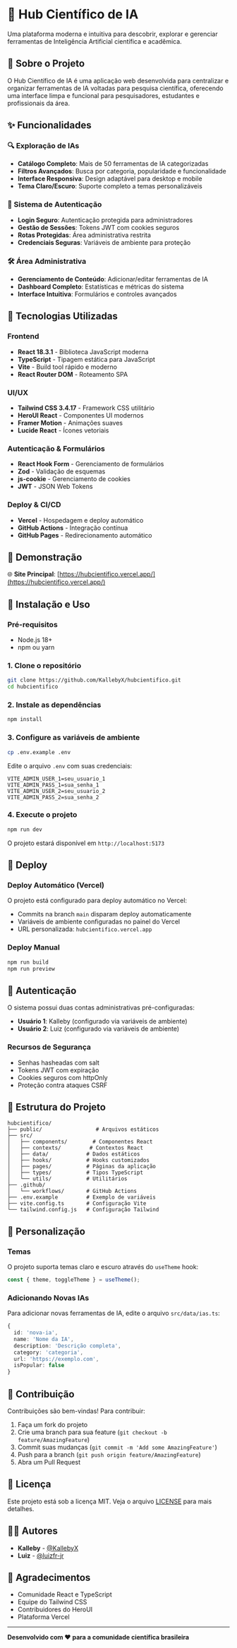 # 🤖 Hub Científico de IA

Uma plataforma moderna e intuitiva para descobrir, explorar e gerenciar ferramentas de Inteligência Artificial científica e acadêmica.

## 🌟 Sobre o Projeto

O Hub Científico de IA é uma aplicação web desenvolvida para centralizar e organizar ferramentas de IA voltadas para pesquisa científica, oferecendo uma interface limpa e funcional para pesquisadores, estudantes e profissionais da área.

## ✨ Funcionalidades

### 🔍 Exploração de IAs
- **Catálogo Completo**: Mais de 50 ferramentas de IA categorizadas
- **Filtros Avançados**: Busca por categoria, popularidade e funcionalidade
- **Interface Responsiva**: Design adaptável para desktop e mobile
- **Tema Claro/Escuro**: Suporte completo a temas personalizáveis

### 🔐 Sistema de Autenticação
- **Login Seguro**: Autenticação protegida para administradores
- **Gestão de Sessões**: Tokens JWT com cookies seguros
- **Rotas Protegidas**: Área administrativa restrita
- **Credenciais Seguras**: Variáveis de ambiente para proteção

### 🛠️ Área Administrativa
- **Gerenciamento de Conteúdo**: Adicionar/editar ferramentas de IA
- **Dashboard Completo**: Estatísticas e métricas do sistema
- **Interface Intuitiva**: Formulários e controles avançados

## 🚀 Tecnologias Utilizadas

### Frontend
- **React 18.3.1** - Biblioteca JavaScript moderna
- **TypeScript** - Tipagem estática para JavaScript
- **Vite** - Build tool rápido e moderno
- **React Router DOM** - Roteamento SPA

### UI/UX
- **Tailwind CSS 3.4.17** - Framework CSS utilitário
- **HeroUI React** - Componentes UI modernos
- **Framer Motion** - Animações suaves
- **Lucide React** - Ícones vetoriais

### Autenticação & Formulários
- **React Hook Form** - Gerenciamento de formulários
- **Zod** - Validação de esquemas
- **js-cookie** - Gerenciamento de cookies
- **JWT** - JSON Web Tokens

### Deploy & CI/CD
- **Vercel** - Hospedagem e deploy automático
- **GitHub Actions** - Integração contínua
- **GitHub Pages** - Redirecionamento automático

## 📱 Demonstração

🌐 **Site Principal**: [https://hubcientifico.vercel.app/](https://hubcientifico.vercel.app/)

## 🔧 Instalação e Uso

### Pré-requisitos
- Node.js 18+ 
- npm ou yarn

### 1. Clone o repositório
```bash
git clone https://github.com/KallebyX/hubcientifico.git
cd hubcientifico
```

### 2. Instale as dependências
```bash
npm install
```

### 3. Configure as variáveis de ambiente
```bash
cp .env.example .env
```

Edite o arquivo `.env` com suas credenciais:
```env
VITE_ADMIN_USER_1=seu_usuario_1
VITE_ADMIN_PASS_1=sua_senha_1
VITE_ADMIN_USER_2=seu_usuario_2
VITE_ADMIN_PASS_2=sua_senha_2
```

### 4. Execute o projeto
```bash
npm run dev
```

O projeto estará disponível em `http://localhost:5173`

## 🚀 Deploy

### Deploy Automático (Vercel)
O projeto está configurado para deploy automático no Vercel:
- Commits na branch `main` disparam deploy automaticamente
- Variáveis de ambiente configuradas no painel do Vercel
- URL personalizada: `hubcientifico.vercel.app`

### Deploy Manual
```bash
npm run build
npm run preview
```

## 🔐 Autenticação

O sistema possui duas contas administrativas pré-configuradas:
- **Usuário 1**: Kalleby (configurado via variáveis de ambiente)
- **Usuário 2**: Luiz (configurado via variáveis de ambiente)

### Recursos de Segurança
- Senhas hasheadas com salt
- Tokens JWT com expiração
- Cookies seguros com httpOnly
- Proteção contra ataques CSRF

## 📁 Estrutura do Projeto

```
hubcientifico/
├── public/                 # Arquivos estáticos
├── src/
│   ├── components/        # Componentes React
│   ├── contexts/         # Contextos React
│   ├── data/            # Dados estáticos
│   ├── hooks/           # Hooks customizados
│   ├── pages/           # Páginas da aplicação
│   ├── types/           # Tipos TypeScript
│   └── utils/           # Utilitários
├── .github/
│   └── workflows/       # GitHub Actions
├── .env.example         # Exemplo de variáveis
├── vite.config.ts       # Configuração Vite
└── tailwind.config.js   # Configuração Tailwind
```

## 🎨 Personalização

### Temas
O projeto suporta temas claro e escuro através do `useTheme` hook:
```typescript
const { theme, toggleTheme } = useTheme();
```

### Adicionando Novas IAs
Para adicionar novas ferramentas de IA, edite o arquivo `src/data/ias.ts`:
```typescript
{
  id: 'nova-ia',
  name: 'Nome da IA',
  description: 'Descrição completa',
  category: 'categoria',
  url: 'https://exemplo.com',
  isPopular: false
}
```

## 🤝 Contribuição

Contribuições são bem-vindas! Para contribuir:

1. Faça um fork do projeto
2. Crie uma branch para sua feature (`git checkout -b feature/AmazingFeature`)
3. Commit suas mudanças (`git commit -m 'Add some AmazingFeature'`)
4. Push para a branch (`git push origin feature/AmazingFeature`)
5. Abra um Pull Request

## 📝 Licença

Este projeto está sob a licença MIT. Veja o arquivo [LICENSE](LICENSE) para mais detalhes.

## 👨‍💻 Autores

- **Kalleby** - [@KallebyX](https://github.com/KallebyX)
- **Luiz** - [@luizfr-jr](https://github.com/luizfr-jr)

## 🙏 Agradecimentos

- Comunidade React e TypeScript
- Equipe do Tailwind CSS
- Contribuidores do HeroUI
- Plataforma Vercel

---

**Desenvolvido com ❤️ para a comunidade científica brasileira**
